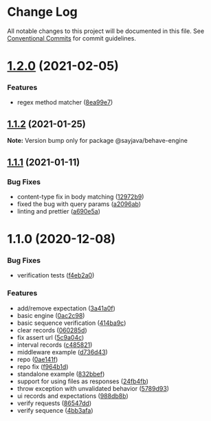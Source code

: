 # Change Log

All notable changes to this project will be documented in this file.
See [Conventional Commits](https://conventionalcommits.org) for commit guidelines.

# [1.2.0](https://github.com/sayjava/behave/compare/@sayjava/behave-engine@1.1.2...@sayjava/behave-engine@1.2.0) (2021-02-05)


### Features

* regex method matcher ([8ea99e7](https://github.com/sayjava/behave/commit/8ea99e7f07a2cd5f9de9898926dbff7c11cc3fdf))





## [1.1.2](https://github.com/sayjava/behave/compare/@sayjava/behave-engine@1.1.1...@sayjava/behave-engine@1.1.2) (2021-01-25)

**Note:** Version bump only for package @sayjava/behave-engine





## [1.1.1](https://github.com/sayjava/behave/compare/@sayjava/behave-engine@1.1.0...@sayjava/behave-engine@1.1.1) (2021-01-11)


### Bug Fixes

* content-type fix in body matching ([12972b9](https://github.com/sayjava/behave/commit/12972b9d663811eade87943b6cdb05866b774925))
* fixed the bug with query params ([a2096ab](https://github.com/sayjava/behave/commit/a2096ab49704c962d441da2d88d9852687d49bc4))
* linting and prettier ([a690e5a](https://github.com/sayjava/behave/commit/a690e5af9b789f26ebfe0c953854666afb99926c))





# 1.1.0 (2020-12-08)


### Bug Fixes

* verification tests ([f4eb2a0](https://github.com/sayjava/behave/commit/f4eb2a0130d4a7da9fe1a3aa35be9edc2294ab7d))


### Features

* add/remove expectation ([3a41a0f](https://github.com/sayjava/behave/commit/3a41a0f3161b83775e0f17d5eac02f9aa239e60d))
* basic engine ([0ac2c98](https://github.com/sayjava/behave/commit/0ac2c98a45e8cc7838ef1597b7e4ea868970ab44))
* basic sequence verification ([414ba9c](https://github.com/sayjava/behave/commit/414ba9c97f5f8d1f294e31598e09b2941210deb5))
* clear records ([060285d](https://github.com/sayjava/behave/commit/060285d40a47303b3cdcb9c9a0382fc94320b3ac))
* fix assert url ([5c9a04c](https://github.com/sayjava/behave/commit/5c9a04c61d4d45ec5d9b53d049b917e05d92d2a7))
* interval records ([c485821](https://github.com/sayjava/behave/commit/c4858218b46ee85a7137bc7f12466a166e6c84b0))
* middleware example ([d736d43](https://github.com/sayjava/behave/commit/d736d4349ab5d75c7549e451bc091cd00980aeb6))
* repo ([0ae141f](https://github.com/sayjava/behave/commit/0ae141f2b0d5fd9c3bab2cf8ed2ca6faab7cc3eb))
* repo fix ([f964b1d](https://github.com/sayjava/behave/commit/f964b1dd19770adb928945b44d53db958c7721ce))
* standalone example ([832bbef](https://github.com/sayjava/behave/commit/832bbef7c04b149dd9c3ca6f6928901e24a7146c))
* support for using files as responses ([24fb4fb](https://github.com/sayjava/behave/commit/24fb4fb1cd2ff40905b9f530d1e9f25e5835b011))
* throw exception with unvalidated behavior ([5789d93](https://github.com/sayjava/behave/commit/5789d930667b96f609fb24f6c5ce4fb14fd24543))
* ui records and expectations ([988db8b](https://github.com/sayjava/behave/commit/988db8b5ccc02e757b6adc953c54a7d99a1026e1))
* verify requests ([86547dd](https://github.com/sayjava/behave/commit/86547dda24d3e61d6452295bbc2ae242d9cf30dd))
* verify sequence ([4bb3afa](https://github.com/sayjava/behave/commit/4bb3afa2f651c8ac91ca26f6349f161c9b203a4b))
